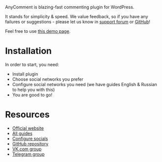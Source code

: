AnyComment is blazing-fast commenting plugin for WordPress.

It stands for simplicity & speed. We value feedback, so if you have any failures or suggestions - please let us know in [support forum](https://wordpress.org/support/plugin/anycomment) or [GitHub](https://github.com/bologer/anycomment.io/issues)!

Feel free to use [this demo page](https://anycomment.io/demo/).

# Installation 
In order to start, you need:

* Install plugin
* Choose social networks you prefer
* Configure social networks you need (we have guides English & Russian to help you with this)
* You are good to go!

# Resources
* [Official website](http://anycomment.io/en/)
* [All guides](https://anycomment.io/en/category/tutorials/)
* [Configure socials](https://anycomment.io/en/category/tutorials/socials/)
* [GitHub repository](https://github.com/bologer/anycomment.io)
* [VK.com group](http://vk.com/anycomment)
* [Telegram group](https://t.me/joinchat/BEUJEQ9aMmQsFX65MNRCDg)